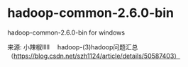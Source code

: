 # hadoop-common-2.6.0-bin
hadoop-common-2.6.0-bin for windows

来源:	
小辣椒lllll　
hadoop-(3)hadoop问题汇总（https://blog.csdn.net/szh1124/article/details/50587403）
